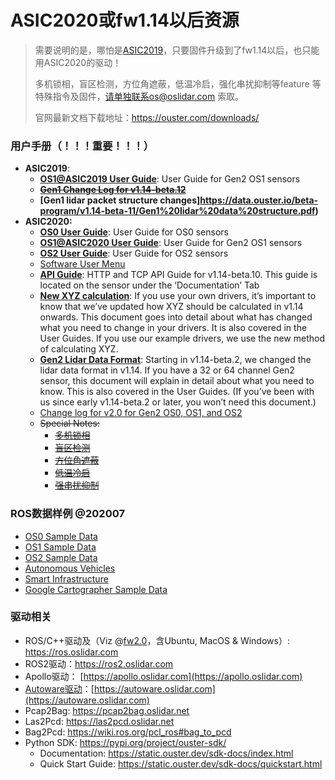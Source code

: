 # ASIC2020或fw1.14以后资源

> 需要说明的是，哪怕是[ASIC2019](/asic2019)，只要固件升级到了fw1.14以后，也只能用ASIC2020的驱动！
>
> 多机锁相，盲区检测，方位角遮蔽，低温冷启，强化串扰抑制等feature 等特殊指令及固件，请单独联系os@oslidar.com 索取。
>
> 官网最新文档下载地址：https://ouster.com/downloads/

### 用户手册（！！！重要！！！）

- **ASIC2019**:
  - **[OS1@ASIC2019 User Guide](https://data.ouster.io/downloads/hardware-user-manual/hardware-user-manual-gen1-os1.pdf)**: User Guide for Gen2 OS1 sensors
  - ~~**[Gen1 Change Log  for v1.14-beta.12](https://go.ouster.io/cs/c/?cta_guid=e16f8dbc-94ab-4b14-ab0d-c65813b3a36c&placement_guid=725df4e2-a148-44ba-ba92-1fe4c0b8008b&portal_id=5054152&canon=https%3A%2F%2Fgo.ouster.io%2Fbeta-program%2Fbeta-10%2F&redirect_url=APefjpFkJK3tyYeakvqGLiR6TIj0F6Ah7-mqaOK3QR1ofTlg4lWIcMdkiW4bkVRfZlQWwA0joxIZFpLAjl9CGzXqEbasRX0gfF5RX7mCRX2GcObSQh3aEMC6CRUhWDkNCYWxiSWX6Fei7E1B5bhniPGZIj0syJv8N9OTxCnpWcUB6jwfJ3is-x_Am4gfQsYO6I5L2NpTqmYqHdl4Ft9EX_neyT3G_dGmOw&click=72d5a18d-3eb3-423c-a344-98fe8e17573b&hsutk=7b1c51587557cc04d5a9038ba7ea88b3&signature=AAH58kGA65kfie3pT-Vn7bfr6GeSO34Q0Q&pageId=29569243223&__hstc=82216777.7b1c51587557cc04d5a9038ba7ea88b3.1601731472859.1601731472859.1601731472859.1&__hssc=82216777.1.1601731472859&__hsfp=432711229&contentType=landing-page)**~~
  - **[Gen1 lidar packet structure changes]https://data.ouster.io/beta-program/v1.14-beta-11/Gen1%20lidar%20data%20structure.pdf)**
- **ASIC2020:**
  - **[OS0 User Guide](https://data.ouster.io/downloads/hardware-user-manual/hardware-user-manual-revc-os0.pdf?__hstc=34987006.3b498ee11237b4e28da832cc795fa6b7.1603177544769.1606967208102.1607045278647.6&__hssc=34987006.1.1607045278647&__hsfp=3202914155)**: User Guide for OS0 sensors
  - **[OS1@ASIC2020 User Guide](https://data.ouster.io/downloads/hardware-user-manual/hardware-user-manual-revc-os1.pdf?__hstc=34987006.3b498ee11237b4e28da832cc795fa6b7.1603177544769.1606967208102.1607045278647.6&__hssc=34987006.1.1607045278647&__hsfp=3202914155)**: User Guide for Gen2 OS1 sensors
  - **[OS2 User Guide](https://data.ouster.io/downloads/hardware-user-manual/hardware-user-manual-revc-os2.pdf?__hstc=34987006.3b498ee11237b4e28da832cc795fa6b7.1603177544769.1606967208102.1607045278647.6&__hssc=34987006.1.1607045278647&__hsfp=3202914155)**: User Guide for OS2 sensors
  - [Software User Menu](https://data.ouster.io/downloads/software-user-manual/software-user-manual-v2p0.pdf?__hstc=34987006.3b498ee11237b4e28da832cc795fa6b7.1603177544769.1606967208102.1607045278647.6&__hssc=34987006.1.1607045278647&__hsfp=3202914155)
  - **[API Guide](https://data.ouster.io/downloads/tcp-http-api-manual/api-manual-v2p0.pdf?__hstc=34987006.3b498ee11237b4e28da832cc795fa6b7.1603177544769.1606967208102.1607045278647.6&__hssc=34987006.1.1607045278647&__hsfp=3202914155)**: HTTP and TCP API Guide for v1.14-beta.10. This guide is located on the sensor under the ‘Documentation’ Tab
  - **[New XYZ calculation](https://data.ouster.io/beta-program/v1.14-beta-11/New%20lidar%20range%20data%20to%20XYZ.pdf)**: If you use your own drivers, it’s important to know that we’ve updated how XYZ should be calculated in v1.14 onwards. This document goes into detail about what has changed what you need to change in your drivers. It is also covered in the User Guides. If you use our example drivers, we use the new method of calculating XYZ.
  - **[Gen2 Lidar Data Format](https://data.ouster.io/beta-program/v1.14-beta-11/Gen2%20lidar%20data%20structure.pdf)**: Starting in v1.14-beta.2, we changed the lidar data format in v1.14. If you have a 32 or 64 channel Gen2 sensor, this document will explain in detail about what you need to know. This is also covered in the User Guides. (If you’ve been with us since early v1.14-beta.2 or later, you won’t need this document.)
  - [Change log for v2.0 for Gen2 OS0, OS1, and OS2](https://data.ouster.io/downloads/changelog/changelog-v2p0.pdf?__hstc=34987006.3b498ee11237b4e28da832cc795fa6b7.1603177544769.1606967208102.1607045278647.6&__hssc=34987006.1.1607045278647&__hsfp=3202914155)
  - ~~Special Notes:~~
    - ~~[多机锁相](https://go.ouster.io/cs/c/?cta_guid=89950dbc-376e-4864-b95a-6c669bb12d84&placement_guid=3b420160-bfab-41ca-87e3-cf7fe2ba945d&portal_id=5054152&canon=https%3A%2F%2Fgo.ouster.io%2Fbeta-program%2Fbeta-10%2F&redirect_url=APefjpGHSGMXRtZYKX58o6YS3sm8HFDtXn2AqEh7JsM7V8p1wyWNPmil1hB-EWvUy2a87_PLu1nN61RR8ra7viVGDcNYPdNKynOurNNS4TGHhT-7JTVElcnJt_5YXLPlHE0GDqMwyyFdv0s7lcICUsMdy2ApkLwDcMLO-hFOvk2Vx24ZY-DfKb2VdvqC_5_bhE2NwR0g3TJosJfVf9J4DydF1vDUeMGn3OJlaP634Ia8O1NSTfMvxQLfidQ3IR5PP5LdU8xQ9prf0EnggNhFk7_GeN0DA1U17vqn5j3oubkbyrTNZJX3qDnoIoIJrxWDA2NEykQbtywDYvOA5he4o2L6MFL8c5q6kKaiGoa51FxPsY93KP8Xm4E&click=e0264b14-6631-445b-a179-7ce9b8cb72f9&hsutk=309af5574f913a30980d651eafa90dd4&signature=AAH58kEyYSCubKgMd7SYSKBDdlrCrZQmWA&pageId=29569244383&__hstc=82216777.309af5574f913a30980d651eafa90dd4.1598932903127.1599982472787.1600863714552.4&__hssc=82216777.8.1600863714552&__hsfp=3417619826&contentType=landing-page)~~
    - ~~[盲区检测](https://go.ouster.io/cs/c/?cta_guid=2a2c468d-ef45-4a3a-8184-0a6044955811&placement_guid=faa557f6-952d-4b17-a298-159379075ad1&portal_id=5054152&canon=https%3A%2F%2Fgo.ouster.io%2Fbeta-program%2Fbeta-10%2F&redirect_url=APefjpEJQhzjZPoEr5uAFmkJYwMiMB2G3OqTwaNuBxPLyZKsEP3zZ8erJ1KNYQpdBKJMB-Z3aLkMEn24iROfjs7FGIJfF_m_01sKfaLbEnktgjz7Py49_VEQiwZk9lILt1u9NNCVeTnGRCoS-cB0bJmRRQKIySzKeQJkUA9i0PsXSHzZv6VR0nXgV2--isseNxNxG40GmSNZDVf0oKEShIiga-FjYBITZyNZD78gpRRKkC8-FfhYIqrnL4LWACdB0DyOB2BpF1EaisNRBI76tsG9DHc3Xgwxll35sMiUZSdC_I5DF2GXX1TfeiFFRspIKIv8Boh2Zw2m_X8KyfJ2x2NSy-0j3pwTXMSkjcGolCCQybZRROD9UJ0&click=f741c7a9-dfde-4530-a3ee-9efb836e47d2&hsutk=309af5574f913a30980d651eafa90dd4&signature=AAH58kEOSowh6M98gMFbt1A3p-hdi9wUVA&pageId=29569360225)~~
    - ~~[方位角遮蔽](https://go.ouster.io/cs/c/?cta_guid=e686bce5-86da-44d8-b95d-1af6fc9d1d87&placement_guid=a7a02ce2-8642-44b6-abfd-c9d2ec3c11a9&portal_id=5054152&canon=https%3A%2F%2Fgo.ouster.io%2Fbeta-program%2Fbeta-10%2F&redirect_url=APefjpFzd00tzaT47K63uvZPSeeuVKiSxZ4VrDWdHpffndnLt0FHboDN1WiJxTQVdfrlRa7jmq4Xlrs0EoI-zvoN3NUS47twZJn56Qi9Jw9k9VS83LmuxShDT8Jl8EpGU7g1lsR8SUHH0XVfnYAVUTO5mytlBJ41JdgAu5LV2xRwdVQCQVcDOIs4me1GCQlTtxTTW08q7wM7eNxoWnMLcOT2seNINjnX4fj7075shkEHqnsFnseBDfjLyblO7XE6jF-I1sZzkIGHOhV2uWzet58BTS5l8RuEcPB3c6bBqhlY_UD81UW2MZM_geOEkyc8Ew0ES-U0ftJwziE4xAr6SrvWvZ73usR759d0G0_D9Ev2w_OMR-D0sB4&click=0c9a82cf-6054-4201-8d2d-9d0d1f64a407&hsutk=309af5574f913a30980d651eafa90dd4&signature=AAH58kHHxN5z6O2s2o-hQkWxu8NgJHn08Q&pageId=29569244219)~~
    - ~~[低温冷启](https://go.ouster.io/cs/c/?cta_guid=985bb9ea-85b7-4e7a-8c02-191f495468ad&placement_guid=1d338d62-cb37-4a0c-bb32-74c0f8ce52af&portal_id=5054152&canon=https%3A%2F%2Fgo.ouster.io%2Fbeta-program%2Fbeta-10%2F&redirect_url=APefjpER8aVF2V4TbgFW59GDO81ckt_mQTfkTD3fSiVhMikMBPRMpxtQtaYAUd84JsQabwdlYq4aXZXG_ogVAmrVKgj8x-SEVehZd7qE3Nwqpvf3pY7t5ACZXfXh6w8Oh0xQsMNvhw0Q7M-LJOd2BSrcS3d8chETYeZLtUmB9LWG5a3r2mHREa4LPNHaIsC2kLFWLWN3vipTNmta1bv4es1CvM4K11gyI57X9Ytu7ufUlzISVyCQ9bvwdY1MU0MkVzAbiw2Q_7Wl-6_k8uPmqvsIWawiRytlSKr37jSW2nW0GF7O8rXEbO2A4PfqBvB1jQqH-MQ6XKQFP9lb14j3t-Do54K2Uy3IibYDTYFZF1SGS3-dfbqehEM&click=49bfc0cd-b0ce-49c5-8106-47fb32f6f57a&hsutk=309af5574f913a30980d651eafa90dd4&signature=AAH58kGwDPTDo8kPKBmws-HbsNtRrPOziw&pageId=29569244332)~~
    - ~~[强串扰抑制](https://go.ouster.io/cs/c/?cta_guid=44783b0c-f7c5-47ff-b14f-ddb08d59103b&placement_guid=85210f60-39b1-4f2b-90ba-644b031c8906&portal_id=5054152&canon=https%3A%2F%2Fgo.ouster.io%2Fbeta-program%2Fbeta-10%2F&redirect_url=APefjpHK9iskpDCBFioBB6fsNspyQciqL5buBO5Lgi9mxPvf5MM1RRPQS4fXKy4-LuvIGVXb-jYPXcYVIM54HzupGGiV64CYC5J1FGDN4O2EwB4qZVsgPNvpvRsE9tPZYxs_qKAyuaOODjYWx9w-pN5HHIeM6rImdYFiqICd2BFoPQn0nlukYSSDkVMq3FwdFgYKjWsdgkigQBdlUK47xW2zGIanT9DK7zYTj3KclPWQ9X9zzlXk2_Qe5IzlDWePKS27u68Cb3ZMK1k0ZVKZD0XlvBcPZyealgn86HUUublwBYZ314IYdt0tk_tjLu_5bGjkk7KHOTwYCD10-v976oCRDKtfVVIqEvYJz8UwHIRHv8r_bsmmb8c&click=137eccd7-d14a-4d44-9f7e-84f880a939d5&hsutk=309af5574f913a30980d651eafa90dd4&signature=AAH58kEHc04UTXmTcIqeBun-Njggbmb06A&pageId=29675795068&__hstc=82216777.309af5574f913a30980d651eafa90dd4.1598932903127.1599982472787.1600863714552.4&__hssc=82216777.16.1600863714552&__hsfp=3417619826&contentType=landing-page)~~



### ROS数据样例 @202007

- [OS0 Sample Data](https://ouster.com/resources/lidar-sample-data/os0-sample-data/download/)
- [OS1 Sample Data](https://ouster.com/resources/lidar-sample-data/os1-sample-data/download/)
- [OS2 Sample Data](https://ouster.com/resources/lidar-sample-data/os1-sample-data/download/)
- [Autonomous Vehicles](https://ouster.com/resources/lidar-sample-data/autonomous-vehicle-sample-data/download/)
- [Smart Infrastructure](https://ouster.com/resources/lidar-sample-data/smart-infrastructure-sample-data/download/)
- [Google Cartographer Sample Data](https://go.ouster.io/download/google-cartographer-sample-data/thank-you/?submissionGuid=e7d57d54-d9ce-40ef-9873-00167aa630db)



### 驱动相关

- ROS/C++驱动及（Viz @[fw2.0](https://data.ouster.io/downloads/firmware/ousteros-image-prod-aries-v2.0.0%2B20201124065024.img?__hstc=34987006.3b498ee11237b4e28da832cc795fa6b7.1603177544769.1606967208102.1607045278647.6&__hssc=34987006.1.1607045278647&__hsfp=3202914155)，含Ubuntu, MacOS & Windows）:   https://ros.oslidar.com
- ROS2驱动：https://ros2.oslidar.com
- Apollo驱动：   [https://apollo.oslidar.com](https://apollo.oslidar.com)
- [Autoware驱动](https://docs.wixstatic.com/ugd/984e93_b4e43111b1dd420cb3bc2c3e13071e71.pdf?index=true)：[https://autoware.oslidar.com](https://autoware.oslidar.com)
- Pcap2Bag: https://pcap2bag.oslidar.net
- Las2Pcd: https://las2pcd.oslidar.net
- Bag2Pcd: https://wiki.ros.org/pcl_ros#bag_to_pcd
- Python SDK: https://pypi.org/project/ouster-sdk/
  - Documentation: https://static.ouster.dev/sdk-docs/index.html
  - Quick Start Guide: https://static.ouster.dev/sdk-docs/quickstart.html
